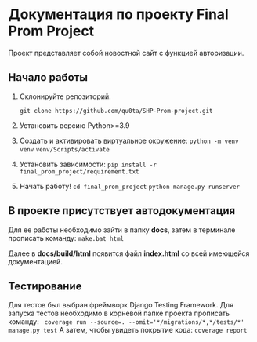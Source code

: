 # Документация по проекту Final Prom Project

Проект представляет собой новостной сайт с функцией авторизации.

## Начало работы

 1. Склонируйте репозиторий: 
 
	`git clone https://github.com/qu0ta/SHP-Prom-project.git`

2. Установить версию Python>=3.9
3. Создать и активировать виртуальное окружение:
`python -m venv venv`
`venv/Scripts/activate`
4. Установить зависимости:
`pip install -r final_prom_project/requirement.txt`
5. Начать работу!
`cd final_prom_project`
`python manage.py runserver`

    

## В проекте присутствует автодокументация

Для ее работы необходимо зайти в папку **docs**, затем в терминале прописать команду:
`make.bat html`

Далее в **docs/build/html** появится файл **index.html** со всей имеющейся документацией.

## Тестирование

Для тестов был выбран фреймворк Django Testing Framework. 
Для запуска тестов необходимо в корневой папке проекта прописать команду:
` coverage run --source=. --omit='*/migrations/*,*/tests/*' manage.py test`
А затем, чтобы увидеть покрытие кода:
`coverage report`
